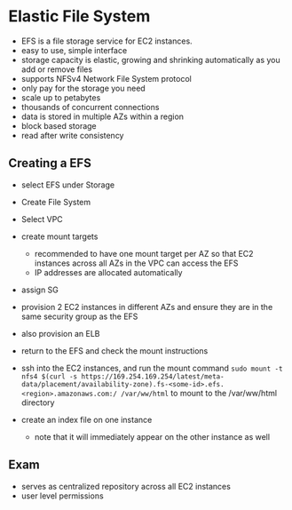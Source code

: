 # Elastic File System

- EFS is a file storage service for EC2 instances.
- easy to use, simple interface
- storage capacity is elastic, growing and shrinking automatically as you add or remove files
- supports NFSv4 Network File System protocol
- only pay for the storage you need
- scale up to petabytes
- thousands of concurrent connections
- data is stored in multiple AZs within a region
- block based storage
- read after write consistency

## Creating a EFS
- select EFS under Storage
- Create File System
- Select VPC
- create mount targets
  - recommended to have one mount target per AZ so that EC2 instances across all AZs in the VPC can access the EFS
  - IP addresses are allocated automatically
- assign SG

- provision 2 EC2 instances in different AZs and ensure they are in the same security group as the EFS
- also provision an ELB
- return to the EFS and check the mount instructions
- ssh into the EC2 instances, and run the mount command `sudo mount -t nfs4 $(curl -s https://169.254.169.254/latest/meta-data/placement/availability-zone).fs-<some-id>.efs.<region>.amazonaws.com:/ /var/ww/html` to mount to the /var/ww/html directory
- create an index file on one instance
  - note that it will immediately appear on the other instance as well

## Exam
- serves as centralized repository across all EC2 instances
- user level permissions
